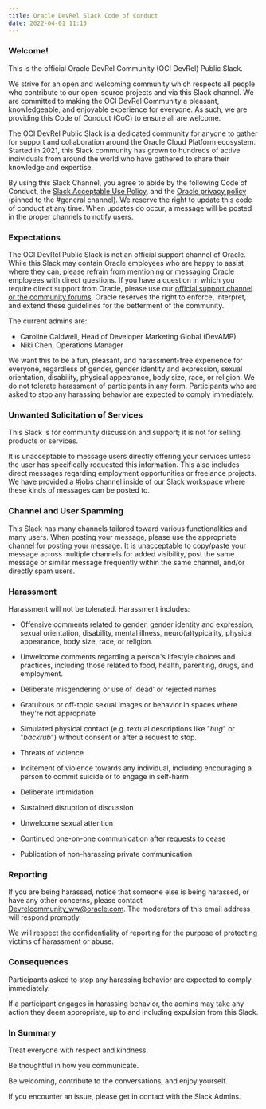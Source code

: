 ```yaml
---
title: Oracle DevRel Slack Code of Conduct
date: 2022-04-01 11:15
---
```

### Welcome!

This is the official Oracle DevRel Community (OCI DevRel) Public Slack.

We strive for an open and welcoming community which respects all people
who contribute to our open-source projects and via this Slack channel.
We are committed to making the OCI DevRel Community a pleasant,
knowledgeable, and enjoyable experience for everyone. As such, we are
providing this Code of Conduct (CoC) to ensure all are welcome.

The OCI DevRel Public Slack is a dedicated community for anyone to
gather for support and collaboration around the Oracle Cloud Platform
ecosystem. Started in 2021, this Slack community has grown to hundreds
of active individuals from around the world who have gathered to share
their knowledge and expertise.

By using this Slack Channel, you agree to abide by the following Code of
Conduct, the [Slack Acceptable Use
Policy](https://slack.com/acceptable-use-policy), and the [Oracle privacy
policy](https://www.oracle.com/legal/privacy/) (pinned to the #general
channel). We reserve the right to update this code of conduct at any
time. When updates do occur, a message will be posted in the proper
channels to notify users.

### Expectations

The OCI DevRel Public Slack is not an official support channel of
Oracle. While this Slack may contain Oracle employees who are happy to
assist where they can, please refrain from mentioning or messaging
Oracle employees with direct questions. If you have a question in which
you require direct support from Oracle, please use our [official support
channel or the community
forums](https://support.oracle.com/MMOS/faces/welcome.jspx). Oracle
reserves the right to enforce, interpret, and extend these guidelines
for the betterment of the community.

The current admins are:

-   Caroline Caldwell, Head of Developer Marketing Global (DevAMP)
-   Niki Chen, Operations Manager

We want this to be a fun, pleasant, and harassment-free experience for
everyone, regardless of gender, gender identity and expression, sexual
orientation, disability, physical appearance, body size, race, or
religion. We do not tolerate harassment of participants in any form.
Participants who are asked to stop any harassing behavior are expected
to comply immediately.

### Unwanted Solicitation of Services

This Slack is for community discussion and support; it is not for
selling products or services.

It is unacceptable to message users directly offering your services
unless the user has specifically requested this information. This also
includes direct messages regarding employment opportunities or freelance
projects. We have provided a #jobs channel inside of our Slack workspace
where these kinds of messages can be posted to.

### Channel and User Spamming

This Slack has many channels tailored toward various functionalities and
many users. When posting your message, please use the appropriate
channel for posting your message. It is unacceptable to copy/paste your
message across multiple channels for added visibility, post the same
message or similar message frequently within the same channel, and/or
directly spam users.

### Harassment

Harassment will not be tolerated. Harassment includes:

-   Offensive comments related to gender, gender identity and
    expression, sexual orientation, disability, mental illness,
    neuro(a)typicality, physical appearance, body size, race, or
    religion.

-   Unwelcome comments regarding a person's lifestyle choices and
    practices, including those related to food, health, parenting,
    drugs, and employment.

-   Deliberate misgendering or use of 'dead' or rejected names

-   Gratuitous or off-topic sexual images or behavior in spaces where
    they're not appropriate

-   Simulated physical contact (e.g. textual descriptions like "*hug*"
    or "*backrub*") without consent or after a request to stop.

-   Threats of violence

-   Incitement of violence towards any individual, including encouraging
    a person to commit suicide or to engage in self-harm

-   Deliberate intimidation

-   Sustained disruption of discussion

-   Unwelcome sexual attention

-   Continued one-on-one communication after requests to cease

-   Publication of non-harassing private communication

### Reporting

If you are being harassed, notice that someone else is being harassed,
or have any other concerns, please contact
<Devrelcommunity_ww@oracle.com>. The moderators of this email address
will respond promptly.

We will respect the confidentiality of reporting for the purpose of
protecting victims of harassment or abuse.

### Consequences

Participants asked to stop any harassing behavior are expected to comply
immediately.

If a participant engages in harassing behavior, the admins may take any
action they deem appropriate, up to and including expulsion from this
Slack.

### In Summary

Treat everyone with respect and kindness.

Be thoughtful in how you communicate.

Be welcoming, contribute to the conversations, and enjoy yourself.

If you encounter an issue, please get in contact with the Slack Admins.
